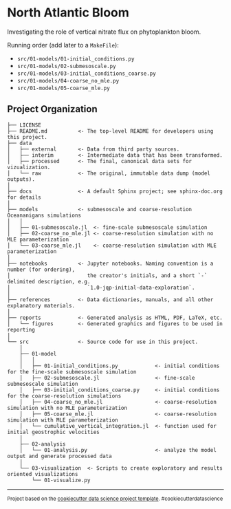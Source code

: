 North Atlantic Bloom
==============================

Investigating the role of vertical nitrate flux on phytoplankton bloom.

Running order (add later to a `MakeFile`):
   - `src/01-models/01-initial_conditions.py`
   - `src/01-models/02-submesoscale.py`
   - `src/01-models/03-initial_conditions_coarse.py`
   - `src/01-models/04-coarse_no_mle.py`
   - `src/01-models/05-coarse_mle.py`

Project Organization
------------

    ├── LICENSE
    ├── README.md          <- The top-level README for developers using this project.
    ├── data
    │   ├── external       <- Data from third party sources.
    │   ├── interim        <- Intermediate data that has been transformed.
    │   ├── processed      <- The final, canonical data sets for vizualization.
    │   └── raw            <- The original, immutable data dump (model outputs).
    │
    ├── docs               <- A default Sphinx project; see sphinx-doc.org for details
    │
    ├── models             <- submesoscale and coarse-resolution Oceananigans simulations
    │   │
    │   ├── 01-submesoscale.jl  <- fine-scale submesoscale simulation
    │   ├── 02-coarse_no_mle.jl <- coarse-resolution simulation with no MLE parameterization
    │   └── 03-coarse_mle.jl    <- coarse-resolution simulation with MLE parameterization
    │
    ├── notebooks          <- Jupyter notebooks. Naming convention is a number (for ordering),
    │                         the creator's initials, and a short `-` delimited description, e.g.
    │                         `1.0-jqp-initial-data-exploration`.
    │
    ├── references         <- Data dictionaries, manuals, and all other explanatory materials.
    │
    ├── reports            <- Generated analysis as HTML, PDF, LaTeX, etc.
    │   └── figures        <- Generated graphics and figures to be used in reporting
    │
    └── src                <- Source code for use in this project.
        │
        ├── 01-model
        │   │                 
        │   ├── 01-initial_conditions.py            <- initial conditions for the fine-scale submesoscale simulation
        │   ├── 02-submesoscale.jl                  <- fine-scale submesoscale simulation
        │   ├── 03-initial_conditions_coarse.py     <- initial conditions for the coarse-resolution simulations
        │   ├── 04-coarse_no_mle.jl                 <- coarse-resolution simulation with no MLE parameterization
        │   ├── 05-coarse_mle.jl                    <- coarse-resolution simulation with MLE parameterization
        │   └── cumulative_vertical_integration.jl  <- function used for initial geostrophic velocities
        │   
        ├── 02-analysis
        │   └── 01-analysis.py                      <- analyze the model output and generate processed data        
        │
        └── 03-visualization  <- Scripts to create exploratory and results oriented visualizations
            └── 01-visualize.py


--------

<p><small>Project based on the <a target="_blank" href="https://drivendata.github.io/cookiecutter-data-science/">cookiecutter data science project template</a>. #cookiecutterdatascience</small></p>
